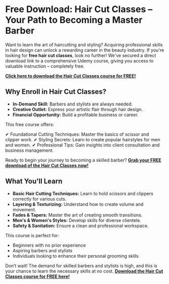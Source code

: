 # Free Download: Hair Cut Classes – Your Path to Becoming a Master Barber

Want to learn the art of haircutting and styling? Acquiring professional skills in hair design can unlock a rewarding career in the beauty industry. If you're looking for **free hair cut classes**, look no further! We've secured a direct download link to a comprehensive Udemy course, giving you access to valuable instruction – completely free.

[**Click here to download the Hair Cut Classes course for FREE!**](https://udemywork.com/hair-cut-classes)

## Why Enroll in Hair Cut Classes?

*   **In-Demand Skill:** Barbers and stylists are always needed.
*   **Creative Outlet:** Express your artistic flair through hair design.
*   **Financial Opportunity:** Build a profitable business or career.

This free course offers:

✔ Foundational Cutting Techniques: Master the basics of scissor and clipper work.
✔ Styling Secrets: Learn to create popular hairstyles for men and women.
✔ Professional Tips: Gain insights into client consultation and business management.

Ready to begin your journey to becoming a skilled barber? [**Grab your FREE download of the Hair Cut Classes now!**](https://udemywork.com/hair-cut-classes)

## What You'll Learn

*   **Basic Hair Cutting Techniques:** Learn to hold scissors and clippers correctly for various cuts.
*   **Layering & Texturizing:** Understand how to create volume and movement.
*   **Fades & Tapers:** Master the art of creating smooth transitions.
*   **Men's & Women's Styles:** Develop skills for diverse clientele.
*   **Safety & Sanitation:** Ensure a clean and professional workspace.

This course is perfect for:

*   Beginners with no prior experience
*   Aspiring barbers and stylists
*   Individuals looking to enhance their personal grooming skills

Don’t wait! The demand for skilled barbers and stylists is high, and this is your chance to learn the necessary skills at no cost. **[Download the Hair Cut Classes course for FREE here!](https://udemywork.com/hair-cut-classes)**
